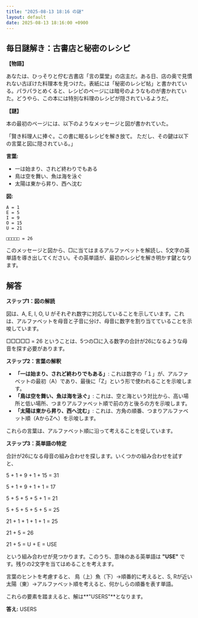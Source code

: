```yaml
---
title: "2025-08-13 18:16 の謎"
layout: default
date: 2025-08-13 18:16:00 +0900
---
```

## 毎日謎解き：古書店と秘密のレシピ

**【物語】**

あなたは、ひっそりと佇む古書店「言の葉堂」の店主だ。ある日、店の奥で見慣れない古ぼけた料理本を見つけた。表紙には「秘密のレシピ帖」と書かれている。パラパラとめくると、レシピのページには暗号のようなものが書かれていた。どうやら、この本には特別な料理のレシピが隠されているようだ。

**【謎】**

本の最初のページには、以下のようなメッセージと図が書かれていた。

「賢き料理人に捧ぐ。この書に眠るレシピを解き放て。
  ただし、その鍵は以下の言葉と図に隠されている。」

**言葉:**

*   一は始まり、されど終わりでもある
*   鳥は空を舞い、魚は海を泳ぐ
*   太陽は東から昇り、西へ沈む

**図:**

```
A = 1
E = 5
I = 9
O = 15
U = 21

□□□□□ = 26
```

このメッセージと図から、□に当てはまるアルファベットを解読し、5文字の英単語を導き出してください。その英単語が、最初のレシピを解き明かす鍵となります。

## 解答

**ステップ1：図の解読**

図は、A, E, I, O, U がそれぞれ数字に対応していることを示しています。これは、アルファベットを母音と子音に分け、母音に数字を割り当てていることを示唆しています。

□□□□□ = 26 ということは、5つの□に入る数字の合計が26になるような母音を探す必要があります。

**ステップ2：言葉の解釈**

*   **「一は始まり、されど終わりでもある」**: これは数字の「１」が、アルファベットの最初（A）であり、最後に「Z」という形で使われることを示唆します。
*   **「鳥は空を舞い、魚は海を泳ぐ」**: これは、空と海という対比から、高い場所と低い場所、つまりアルファベット順で前の方と後ろの方を示唆します。
*   **「太陽は東から昇り、西へ沈む」**: これは、方角の順番、つまりアルファベット順（AからZへ）を示唆します。

これらの言葉は、アルファベット順に沿って考えることを促しています。

**ステップ3：英単語の特定**

合計が26になる母音の組み合わせを探します。いくつかの組み合わせを試すと、

5 + 1 + 9 + 1 + 15 = 31

5 + 1 + 9 + 1 + 1 = 17

5 + 5 + 5 + 5 + 1 = 21

5 + 5 + 5 + 5 + 5 = 25

21 + 1 + 1 + 1 + 1 = 25

21 + 5 = 26

21 + 5 = U + E = USE

という組み合わせが見つかります。このうち、意味のある英単語は **"USE"** です。残りの2文字を当てはめることを考えます。

言葉のヒントを考慮すると、
鳥（上）魚（下）→順番的に考えると、S, Rが近い
太陽（東）→アルファベット順を考えると、何かしらの順番を表す単語。

これらの要素を踏まえると、解は**"USERS"**となります。

**答え:** USERS

